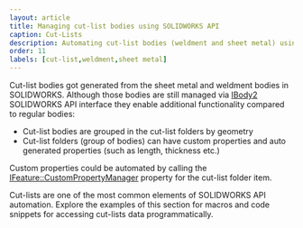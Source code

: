 ```yaml
---
layout: article
title: Managing cut-list bodies using SOLIDWORKS API
caption: Cut-Lists
description: Automating cut-list bodies (weldment and sheet metal) using SOLIDWORKS API
order: 11
labels: [cut-list,weldment,sheet metal]
---
```

Cut-list bodies got generated from the sheet metal and weldment bodies in SOLIDWORKS. Although those bodies are still managed via [IBody2](http://help.solidworks.com/2019/english/api/sldworksapi/solidworks.interop.sldworks~solidworks.interop.sldworks.ibody2.html) SOLIDWORKS API interface they enable additional functionality compared to regular bodies:

* Cut-list bodies are grouped in the cut-list folders by geometry
* Cut-list folders (group of bodies) can have custom properties and auto generated properties (such as length, thickness etc.)

Custom properties could be automated by calling the [IFeature::CustomPropertyManager](http://help.solidworks.com/2019/english/api/sldworksapi/SolidWorks.Interop.sldworks~SolidWorks.Interop.sldworks.IFeature~CustomPropertyManager.html) property for the cut-list folder item.

Cut-lists are one of the most common elements of SOLIDWORKS API automation. Explore the examples of this section for macros and code snippets for accessing cut-lists data programmatically.
